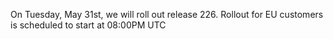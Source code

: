 On Tuesday, May 31st, we will roll out release 226. Rollout for EU customers is scheduled to start at 08:00PM UTC
